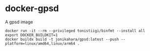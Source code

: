 # docker-gpsd

A gpsd image

```console
docker run -it --rm --privileged tonistiigi/binfmt --install all
export DOCKER_BUILDKIT=1
docker buildx build -t jonikahara/gpsd:latest --push --platform=linux/amd64,linux/arm64 .
```
